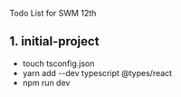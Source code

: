 Todo List for SWM 12th

## 1. initial-project

- touch tsconfig.json
- yarn add --dev typescript @types/react
- npm run dev
